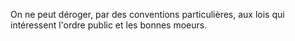   
 On ne peut déroger, par des conventions particulières, aux lois qui intéressent l'ordre public et les bonnes moeurs.  

  
